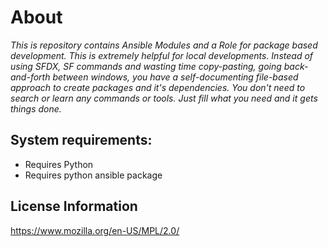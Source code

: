 # About
_This is repository contains Ansible Modules and a Role for package based development. This is extremely helpful for local developments. Instead of using SFDX, SF commands and wasting time copy-pasting, going back-and-forth between windows, you have a self-documenting file-based approach to create packages and it's dependencies. You don't need to search or learn any commands or tools. Just fill what you need and it gets things done._

## System requirements:
-   Requires Python 
-   Requires python ansible package

## License Information
https://www.mozilla.org/en-US/MPL/2.0/
